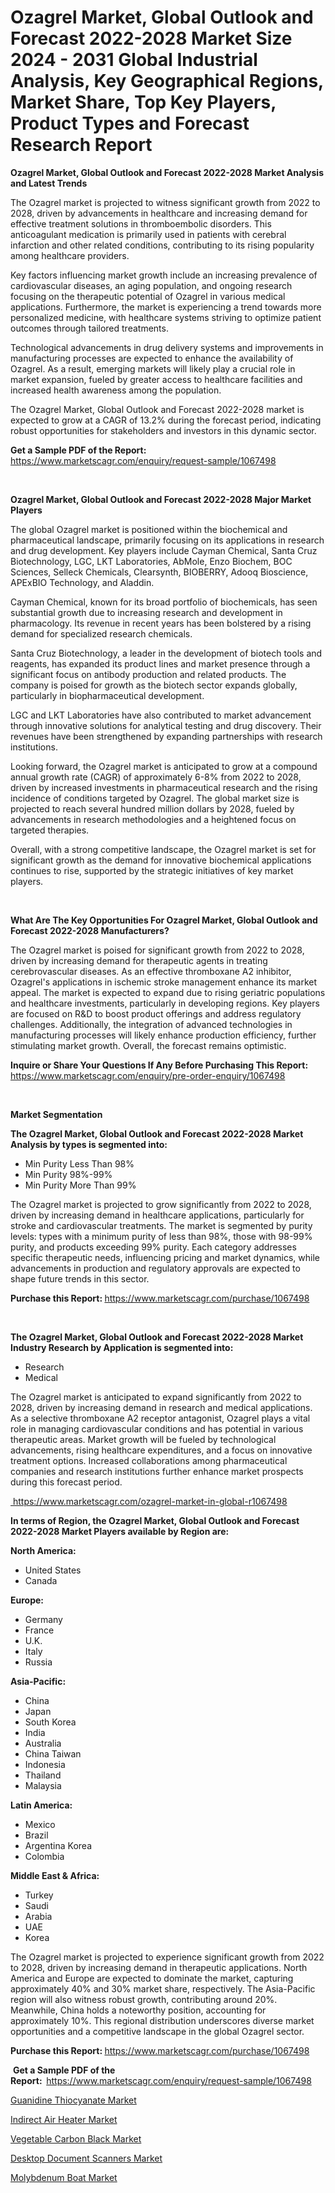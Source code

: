 <p><h1>Ozagrel Market, Global Outlook and Forecast 2022-2028 Market Size 2024 - 2031 Global Industrial Analysis, Key Geographical Regions, Market Share, Top Key Players, Product Types and Forecast Research Report</h1></p><p><strong>Ozagrel Market, Global Outlook and Forecast 2022-2028 Market Analysis and Latest Trends</strong></p>
<p><p>The Ozagrel market is projected to witness significant growth from 2022 to 2028, driven by advancements in healthcare and increasing demand for effective treatment solutions in thromboembolic disorders. This anticoagulant medication is primarily used in patients with cerebral infarction and other related conditions, contributing to its rising popularity among healthcare providers.</p><p>Key factors influencing market growth include an increasing prevalence of cardiovascular diseases, an aging population, and ongoing research focusing on the therapeutic potential of Ozagrel in various medical applications. Furthermore, the market is experiencing a trend towards more personalized medicine, with healthcare systems striving to optimize patient outcomes through tailored treatments.</p><p>Technological advancements in drug delivery systems and improvements in manufacturing processes are expected to enhance the availability of Ozagrel. As a result, emerging markets will likely play a crucial role in market expansion, fueled by greater access to healthcare facilities and increased health awareness among the population.</p><p>The Ozagrel Market, Global Outlook and Forecast 2022-2028 market is expected to grow at a CAGR of 13.2% during the forecast period, indicating robust opportunities for stakeholders and investors in this dynamic sector.</p></p>
<p><strong>Get a Sample PDF of the Report:&nbsp;</strong> <a href="https://www.marketscagr.com/enquiry/request-sample/1067498">https://www.marketscagr.com/enquiry/request-sample/1067498</a></p>
<p>&nbsp;</p>
<p><strong>Ozagrel Market, Global Outlook and Forecast 2022-2028 Major Market Players</strong></p>
<p><p>The global Ozagrel market is positioned within the biochemical and pharmaceutical landscape, primarily focusing on its applications in research and drug development. Key players include Cayman Chemical, Santa Cruz Biotechnology, LGC, LKT Laboratories, AbMole, Enzo Biochem, BOC Sciences, Selleck Chemicals, Clearsynth, BIOBERRY, Adooq Bioscience, APExBIO Technology, and Aladdin. </p><p>Cayman Chemical, known for its broad portfolio of biochemicals, has seen substantial growth due to increasing research and development in pharmacology. Its revenue in recent years has been bolstered by a rising demand for specialized research chemicals.</p><p>Santa Cruz Biotechnology, a leader in the development of biotech tools and reagents, has expanded its product lines and market presence through a significant focus on antibody production and related products. The company is poised for growth as the biotech sector expands globally, particularly in biopharmaceutical development.</p><p>LGC and LKT Laboratories have also contributed to market advancement through innovative solutions for analytical testing and drug discovery. Their revenues have been strengthened by expanding partnerships with research institutions.</p><p>Looking forward, the Ozagrel market is anticipated to grow at a compound annual growth rate (CAGR) of approximately 6-8% from 2022 to 2028, driven by increased investments in pharmaceutical research and the rising incidence of conditions targeted by Ozagrel. The global market size is projected to reach several hundred million dollars by 2028, fueled by advancements in research methodologies and a heightened focus on targeted therapies.</p><p>Overall, with a strong competitive landscape, the Ozagrel market is set for significant growth as the demand for innovative biochemical applications continues to rise, supported by the strategic initiatives of key market players.</p></p>
<p>&nbsp;</p>
<p><strong>What Are The Key Opportunities For Ozagrel Market, Global Outlook and Forecast 2022-2028 Manufacturers?</strong></p>
<p><p>The Ozagrel market is poised for significant growth from 2022 to 2028, driven by increasing demand for therapeutic agents in treating cerebrovascular diseases. As an effective thromboxane A2 inhibitor, Ozagrel's applications in ischemic stroke management enhance its market appeal. The market is expected to expand due to rising geriatric populations and healthcare investments, particularly in developing regions. Key players are focused on R&D to boost product offerings and address regulatory challenges. Additionally, the integration of advanced technologies in manufacturing processes will likely enhance production efficiency, further stimulating market growth. Overall, the forecast remains optimistic.</p></p>
<p><strong>Inquire or Share Your Questions If Any Before Purchasing This Report:</strong> <a href="https://www.marketscagr.com/enquiry/pre-order-enquiry/1067498">https://www.marketscagr.com/enquiry/pre-order-enquiry/1067498</a></p>
<p>&nbsp;</p>
<p><strong>Market Segmentation</strong></p>
<p><strong>The Ozagrel Market, Global Outlook and Forecast 2022-2028 Market Analysis by types is segmented into:</strong></p>
<p><ul><li>Min Purity Less Than 98%</li><li>Min Purity 98%-99%</li><li>Min Purity More Than 99%</li></ul></p>
<p><p>The Ozagrel market is projected to grow significantly from 2022 to 2028, driven by increasing demand in healthcare applications, particularly for stroke and cardiovascular treatments. The market is segmented by purity levels: types with a minimum purity of less than 98%, those with 98-99% purity, and products exceeding 99% purity. Each category addresses specific therapeutic needs, influencing pricing and market dynamics, while advancements in production and regulatory approvals are expected to shape future trends in this sector.</p></p>
<p><strong>Purchase this Report:&nbsp;</strong><a href="https://www.marketscagr.com/purchase/1067498">https://www.marketscagr.com/purchase/1067498</a></p>
<p>&nbsp;</p>
<p><strong>The Ozagrel Market, Global Outlook and Forecast 2022-2028 Market Industry Research by Application is segmented into:</strong></p>
<p><ul><li>Research</li><li>Medical</li></ul></p>
<p><p>The Ozagrel market is anticipated to expand significantly from 2022 to 2028, driven by increasing demand in research and medical applications. As a selective thromboxane A2 receptor antagonist, Ozagrel plays a vital role in managing cardiovascular conditions and has potential in various therapeutic areas. Market growth will be fueled by technological advancements, rising healthcare expenditures, and a focus on innovative treatment options. Increased collaborations among pharmaceutical companies and research institutions further enhance market prospects during this forecast period.</p></p>
<p><a href="https://www.marketscagr.com/ozagrel-market-in-global-r1067498">&nbsp;https://www.marketscagr.com/ozagrel-market-in-global-r1067498</a></p>
<p><strong>In terms of Region, the Ozagrel Market, Global Outlook and Forecast 2022-2028 Market Players available by Region are:</strong></p>
<p>
    <p> <strong> North America: </strong>
        <ul>
            <li>United States</li>
            <li>Canada</li>
        </ul>
        </p> 
    <p> <strong> Europe: </strong>
        <ul>
            <li>Germany</li>
            <li>France</li>
            <li>U.K.</li>
            <li>Italy</li>
            <li>Russia</li>
        </ul>
        </p> 
    <p> <strong> Asia-Pacific: </strong>
        <ul>
            <li>China</li>
            <li>Japan</li>
            <li>South Korea</li>
            <li>India</li>
            <li>Australia</li>
            <li>China Taiwan</li>
            <li>Indonesia</li>
            <li>Thailand</li>
            <li>Malaysia</li>
        </ul>
        </p> 
    <p> <strong> Latin America: </strong>
        <ul>
            <li>Mexico</li>
            <li>Brazil</li>
            <li>Argentina Korea</li>
            <li>Colombia</li>
        </ul>
        </p> 
    <p> <strong> Middle East & Africa: </strong>
        <ul>
            <li>Turkey</li>
            <li>Saudi</li>
            <li>Arabia</li>
            <li>UAE</li>
            <li>Korea</li>
        </ul>
    </p>
    </p>
<p><p>The Ozagrel market is projected to experience significant growth from 2022 to 2028, driven by increasing demand in therapeutic applications. North America and Europe are expected to dominate the market, capturing approximately 40% and 30% market share, respectively. The Asia-Pacific region will also witness robust growth, contributing around 20%. Meanwhile, China holds a noteworthy position, accounting for approximately 10%. This regional distribution underscores diverse market opportunities and a competitive landscape in the global Ozagrel sector.</p></p>
<p><strong>Purchase this Report: </strong><a href="https://www.marketscagr.com/purchase/1067498">https://www.marketscagr.com/purchase/1067498</a></p>
<p>&nbsp;<strong>Get a Sample PDF of the Report:&nbsp;&nbsp;</strong><a href="https://www.marketscagr.com/enquiry/request-sample/1067498">https://www.marketscagr.com/enquiry/request-sample/1067498</a></p>
<p><strong></strong></p>
<p><p><a href="https://issuu.com/reportprime-2/docs/guanidine-thiocyanate-market-size-2_be582dcf984f3f">Guanidine Thiocyanate Market</a></p><p><a href="https://medium.com/@waddy46852/the-market-study-covers-the-indirect-air-heater-market-across-various-segments-d54125ac9754">Indirect Air Heater Market</a></p><p><a href="https://medium.com/@basmakahin145/the-vegetable-carbon-black-market-insights-report-offers-an-in-depth-and-thorough-analysis-of-the-4d17320cd210">Vegetable Carbon Black Market</a></p><p><a href="https://www.linkedin.com/pulse/desktop-document-scanners-market-global-insights-sales-trends-za9vf?trackingId=1zq5uKosT5GFllh6hIyrkQ%3D%3D">Desktop Document Scanners Market</a></p><p><a href="https://www.linkedin.com/pulse/what-current-future-prospects-molybdenum-boat-market-analysis-eyquf?trackingId=R0YnuxdjSUO25a7Gkrw6Cw%3D%3D">Molybdenum Boat Market</a></p></p>